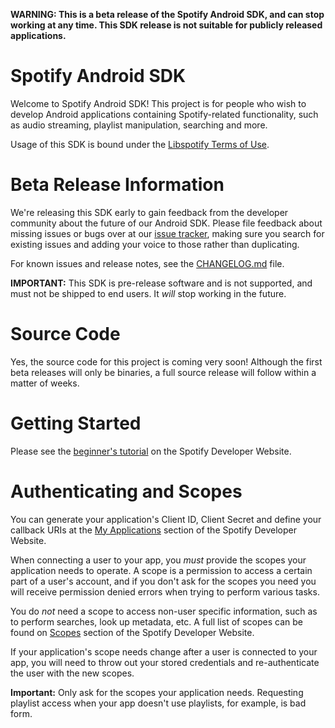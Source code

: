 **WARNING: This is a beta release of the Spotify Android SDK, and can stop
working at any time. This SDK release is not suitable for publicly released
applications.**


Spotify Android SDK
===================

Welcome to Spotify Android SDK! This project is for people who wish to develop
Android applications containing Spotify-related functionality, such as audio
streaming, playlist manipulation, searching and more.

Usage of this SDK is bound under the [Libspotify Terms of
Use](https://developer.spotify.com/technologies/libspotify/terms-of-use-us/).


Beta Release Information
========================

We're releasing this SDK early to gain feedback from the developer community
about the future of our Android SDK. Please file feedback about missing issues
or bugs over at our [issue tracker](https://github.com/spotify/android-sdk/issues),
making sure you search for existing issues and adding your voice to those rather
than duplicating.

For known issues and release notes, see the
[CHANGELOG.md](https://github.com/spotify/android-sdk/blob/master/CHANGELOG.md)
file.

**IMPORTANT:** This SDK is pre-release software and is not supported, and must
not be shipped to end users. It *will* stop working in the future.


Source Code
===========

Yes, the source code for this project is coming very soon! Although the first
beta releases will only be binaries, a full source release will follow within
a matter of weeks.


Getting Started
===============

Please see the [beginner's
tutorial](https://developer.spotify.com/technologies/spotify-ios-sdk/tutorial/)
on the Spotify Developer Website.


Authenticating and Scopes
=========================

You can generate your application's Client ID, Client Secret and define your
callback URIs at the [My Applications](https://developer.spotify.com/my-applications/)
section of the Spotify Developer Website.

When connecting a user to your app, you *must* provide the scopes your
application needs to operate. A scope is a permission to access a certain part
of a user's account, and if you don't ask for the scopes you need you will
receive permission denied errors when trying to perform various tasks.

You do *not* need a scope to access non-user specific information, such as to
perform searches, look up metadata, etc. A full list of scopes can be found on
[Scopes](https://developer.spotify.com/web-api/using-scopes/) section of the
Spotify Developer Website.

If your application's scope needs change after a user is connected to your app, you
will need to throw out your stored credentials and re-authenticate the user with the
new scopes.

**Important:** Only ask for the scopes your application needs. Requesting playlist
access when your app doesn't use playlists, for example, is bad form.
